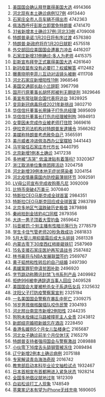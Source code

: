 1. [美国国会确认拜登赢得美国大选](http://www.baidu.com/baidu?cl=3&tn=SE_baiduhomet8_jmjb7mjw&rsv_dl=fyb_top&fr=top1000&wd=%C3%C0%B9%FA%B9%FA%BB%E1%C8%B7%C8%CF%B0%DD%B5%C7%D3%AE%B5%C3%C3%C0%B9%FA%B4%F3%D1%A1) 4914366
1. [河北现有本土确诊病例127例](http://www.baidu.com/baidu?cl=3&tn=SE_baiduhomet8_jmjb7mjw&rsv_dl=fyb_top&fr=top1000&wd=%BA%D3%B1%B1%CF%D6%D3%D0%B1%BE%CD%C1%C8%B7%D5%EF%B2%A1%C0%FD127%C0%FD) 4913440
1. [石家庄全市人员车辆不得出市](http://www.baidu.com/baidu?cl=3&tn=SE_baiduhomet8_jmjb7mjw&rsv_dl=fyb_top&fr=top1000&wd=%CA%AF%BC%D2%D7%AF%C8%AB%CA%D0%C8%CB%D4%B1%B3%B5%C1%BE%B2%BB%B5%C3%B3%F6%CA%D0) 4742363
1. [佩洛西呼吁彭斯立即罢免特朗普](http://www.baidu.com/baidu?cl=3&tn=SE_baiduhomet8_jmjb7mjw&rsv_dl=fyb_top&fr=top1000&wd=%C5%E5%C2%E5%CE%F7%BA%F4%D3%F5%C5%ED%CB%B9%C1%A2%BC%B4%B0%D5%C3%E2%CC%D8%C0%CA%C6%D5) 4741470
1. [31省新增本土确诊37例:河北33例](http://www.baidu.com/baidu?cl=3&tn=SE_baiduhomet8_jmjb7mjw&rsv_dl=fyb_top&fr=top1000&wd=31%CA%A1%D0%C2%D4%F6%B1%BE%CD%C1%C8%B7%D5%EF37%C0%FD%3A%BA%D3%B1%B133%C0%FD) 4709008
1. [特朗普承诺:1月20日将有序过渡](http://www.baidu.com/baidu?cl=3&tn=SE_baiduhomet8_jmjb7mjw&rsv_dl=fyb_top&fr=top1000&wd=%CC%D8%C0%CA%C6%D5%B3%D0%C5%B5%3A1%D4%C220%C8%D5%BD%AB%D3%D0%D0%F2%B9%FD%B6%C9) 4576380
1. [特朗普:新政府将在1月20日就职](http://www.baidu.com/baidu?cl=3&tn=SE_baiduhomet8_jmjb7mjw&rsv_dl=fyb_top&fr=top1000&wd=%CC%D8%C0%CA%C6%D5%3A%D0%C2%D5%FE%B8%AE%BD%AB%D4%DA1%D4%C220%C8%D5%BE%CD%D6%B0) 4575518
1. [外交部回应美国国会遭暴力冲击](http://www.baidu.com/baidu?cl=3&tn=SE_baiduhomet8_jmjb7mjw&rsv_dl=fyb_top&fr=top1000&wd=%CD%E2%BD%BB%B2%BF%BB%D8%D3%A6%C3%C0%B9%FA%B9%FA%BB%E1%D4%E2%B1%A9%C1%A6%B3%E5%BB%F7) 4416207
1. [石家庄新增31例确诊:多人为老师](http://www.baidu.com/baidu?cl=3&tn=SE_baiduhomet8_jmjb7mjw&rsv_dl=fyb_top&fr=top1000&wd=%CA%AF%BC%D2%D7%AF%D0%C2%D4%F631%C0%FD%C8%B7%D5%EF%3A%B6%E0%C8%CB%CE%AA%C0%CF%CA%A6) 4415375
1. [彭斯宣布拜登正式赢得美国大选](http://www.baidu.com/baidu?cl=3&tn=SE_baiduhomet8_jmjb7mjw&rsv_dl=fyb_top&fr=top1000&wd=%C5%ED%CB%B9%D0%FB%B2%BC%B0%DD%B5%C7%D5%FD%CA%BD%D3%AE%B5%C3%C3%C0%B9%FA%B4%F3%D1%A1) 4261640
1. [新冠疫苗有没有必要打？权威解答](http://www.baidu.com/baidu?cl=3&tn=SE_baiduhomet8_jmjb7mjw&rsv_dl=fyb_top&fr=top1000&wd=%D0%C2%B9%DA%D2%DF%C3%E7%D3%D0%C3%BB%D3%D0%B1%D8%D2%AA%B4%F2%A3%BF%C8%A8%CD%FE%BD%E2%B4%F0) 4112482
1. [曝黄晓明李菲儿互动对话镜头被删](http://www.baidu.com/baidu?cl=3&tn=SE_baiduhomet8_jmjb7mjw&rsv_dl=fyb_top&fr=top1000&wd=%C6%D8%BB%C6%CF%FE%C3%F7%C0%EE%B7%C6%B6%F9%BB%A5%B6%AF%B6%D4%BB%B0%BE%B5%CD%B7%B1%BB%C9%BE) 4111708
1. [河北石家庄新增阳性11例](http://www.baidu.com/baidu?cl=3&tn=SE_baiduhomet8_jmjb7mjw&rsv_dl=fyb_top&fr=top1000&wd=%BA%D3%B1%B1%CA%AF%BC%D2%D7%AF%D0%C2%D4%F6%D1%F4%D0%D411%C0%FD) 3968546
1. [美国交通部长赵小兰辞职](http://www.baidu.com/baidu?cl=3&tn=SE_baiduhomet8_jmjb7mjw&rsv_dl=fyb_top&fr=top1000&wd=%C3%C0%B9%FA%BD%BB%CD%A8%B2%BF%B3%A4%D5%D4%D0%A1%C0%BC%B4%C7%D6%B0) 3967798
1. [国开行原董事长胡怀邦被判无期徒刑](http://www.baidu.com/baidu?cl=3&tn=SE_baiduhomet8_jmjb7mjw&rsv_dl=fyb_top&fr=top1000&wd=%B9%FA%BF%AA%D0%D0%D4%AD%B6%AD%CA%C2%B3%A4%BA%FA%BB%B3%B0%EE%B1%BB%C5%D0%CE%DE%C6%DA%CD%BD%D0%CC) 3829646
1. [美宣布常驻联合国代表将访台](http://www.baidu.com/baidu?cl=3&tn=SE_baiduhomet8_jmjb7mjw&rsv_dl=fyb_top&fr=top1000&wd=%C3%C0%D0%FB%B2%BC%B3%A3%D7%A4%C1%AA%BA%CF%B9%FA%B4%FA%B1%ED%BD%AB%B7%C3%CC%A8) 3828925
1. [变异新冠病毒将成2021年新挑战](http://www.baidu.com/baidu?cl=3&tn=SE_baiduhomet8_jmjb7mjw&rsv_dl=fyb_top&fr=top1000&wd=%B1%E4%D2%EC%D0%C2%B9%DA%B2%A1%B6%BE%BD%AB%B3%C92021%C4%EA%D0%C2%CC%F4%D5%BD) 3802710
1. [华信信托董事长用锤子打伤总经理](http://www.baidu.com/baidu?cl=3&tn=SE_baiduhomet8_jmjb7mjw&rsv_dl=fyb_top&fr=top1000&wd=%BB%AA%D0%C5%D0%C5%CD%D0%B6%AD%CA%C2%B3%A4%D3%C3%B4%B8%D7%D3%B4%F2%C9%CB%D7%DC%BE%AD%C0%ED) 3695609
1. [华信信托董事长打伤总经理被刑拘](http://www.baidu.com/baidu?cl=3&tn=SE_baiduhomet8_jmjb7mjw&rsv_dl=fyb_top&fr=top1000&wd=%BB%AA%D0%C5%D0%C5%CD%D0%B6%AD%CA%C2%B3%A4%B4%F2%C9%CB%D7%DC%BE%AD%C0%ED%B1%BB%D0%CC%BE%D0) 3694913
1. [女童因未完成作业被老师打住院](http://www.baidu.com/baidu?cl=3&tn=SE_baiduhomet8_jmjb7mjw&rsv_dl=fyb_top&fr=top1000&wd=%C5%AE%CD%AF%D2%F2%CE%B4%CD%EA%B3%C9%D7%F7%D2%B5%B1%BB%C0%CF%CA%A6%B4%F2%D7%A1%D4%BA) 3669616
1. [伊拉克司法机构对特朗普发逮捕令](http://www.baidu.com/baidu?cl=3&tn=SE_baiduhomet8_jmjb7mjw&rsv_dl=fyb_top&fr=top1000&wd=%D2%C1%C0%AD%BF%CB%CB%BE%B7%A8%BB%FA%B9%B9%B6%D4%CC%D8%C0%CA%C6%D5%B7%A2%B4%FE%B2%B6%C1%EE) 3566262
1. [美媒称特朗普考虑赦免自己](http://www.baidu.com/baidu?cl=3&tn=SE_baiduhomet8_jmjb7mjw&rsv_dl=fyb_top&fr=top1000&wd=%C3%C0%C3%BD%B3%C6%CC%D8%C0%CA%C6%D5%BF%BC%C2%C7%C9%E2%C3%E2%D7%D4%BC%BA) 3565591
1. [美示威者冲进佩洛西办公室摆拍](http://www.baidu.com/baidu?cl=3&tn=SE_baiduhomet8_jmjb7mjw&rsv_dl=fyb_top&fr=top1000&wd=%C3%C0%CA%BE%CD%FE%D5%DF%B3%E5%BD%F8%C5%E5%C2%E5%CE%F7%B0%EC%B9%AB%CA%D2%B0%DA%C5%C4) 3441443
1. [马宇骏任石家庄市代市长](http://www.baidu.com/baidu?cl=3&tn=SE_baiduhomet8_jmjb7mjw&rsv_dl=fyb_top&fr=top1000&wd=%C2%ED%D3%EE%BF%A5%C8%CE%CA%AF%BC%D2%D7%AF%CA%D0%B4%FA%CA%D0%B3%A4) 3440795
1. [北京新增1例本土确诊](http://www.baidu.com/baidu?cl=3&tn=SE_baiduhomet8_jmjb7mjw&rsv_dl=fyb_top&fr=top1000&wd=%B1%B1%BE%A9%D0%C2%D4%F61%C0%FD%B1%BE%CD%C1%C8%B7%D5%EF) 3417238
1. [多地被"冻哭" 低温津贴有着落吗?](http://www.baidu.com/baidu?cl=3&tn=SE_baiduhomet8_jmjb7mjw&rsv_dl=fyb_top&fr=top1000&wd=%B6%E0%B5%D8%B1%BB%22%B6%B3%BF%DE%22%20%B5%CD%CE%C2%BD%F2%CC%F9%D3%D0%D7%C5%C2%E4%C2%F0%3F) 3320367
1. [浙江取消单位集体团拜活动](http://www.baidu.com/baidu?cl=3&tn=SE_baiduhomet8_jmjb7mjw&rsv_dl=fyb_top&fr=top1000&wd=%D5%E3%BD%AD%C8%A1%CF%FB%B5%A5%CE%BB%BC%AF%CC%E5%CD%C5%B0%DD%BB%EE%B6%AF) 3204758
1. [河北新增39例本地无症状感染者](http://www.baidu.com/baidu?cl=3&tn=SE_baiduhomet8_jmjb7mjw&rsv_dl=fyb_top&fr=top1000&wd=%BA%D3%B1%B1%D0%C2%D4%F639%C0%FD%B1%BE%B5%D8%CE%DE%D6%A2%D7%B4%B8%D0%C8%BE%D5%DF) 3204154
1. [河北疫情暴露国内防控最薄弱环节](http://www.baidu.com/baidu?cl=3&tn=SE_baiduhomet8_jmjb7mjw&rsv_dl=fyb_top&fr=top1000&wd=%BA%D3%B1%B1%D2%DF%C7%E9%B1%A9%C2%B6%B9%FA%C4%DA%B7%C0%BF%D8%D7%EE%B1%A1%C8%F5%BB%B7%BD%DA) 3092591
1. [LV母公司宣布完成收购蒂凡尼](http://www.baidu.com/baidu?cl=3&tn=SE_baiduhomet8_jmjb7mjw&rsv_dl=fyb_top&fr=top1000&wd=LV%C4%B8%B9%AB%CB%BE%D0%FB%B2%BC%CD%EA%B3%C9%CA%D5%B9%BA%B5%D9%B7%B2%C4%E1) 3092009
1. [比特币突破4万美元](http://www.baidu.com/baidu?cl=3&tn=SE_baiduhomet8_jmjb7mjw&rsv_dl=fyb_top&fr=top1000&wd=%B1%C8%CC%D8%B1%D2%CD%BB%C6%C64%CD%F2%C3%C0%D4%AA) 3070840
1. [特斯拉CEO马斯克成全球首富](http://www.baidu.com/baidu?cl=3&tn=SE_baiduhomet8_jmjb7mjw&rsv_dl=fyb_top&fr=top1000&wd=%CC%D8%CB%B9%C0%ADCEO%C2%ED%CB%B9%BF%CB%B3%C9%C8%AB%C7%F2%CA%D7%B8%BB) 2984351
1. [特斯拉CEO马斯克回应成全球首富](http://www.baidu.com/baidu?cl=3&tn=SE_baiduhomet8_jmjb7mjw&rsv_dl=fyb_top&fr=top1000&wd=%CC%D8%CB%B9%C0%ADCEO%C2%ED%CB%B9%BF%CB%BB%D8%D3%A6%B3%C9%C8%AB%C7%F2%CA%D7%B8%BB) 2983789
1. [北京多地区气温跌破历史极值](http://www.baidu.com/baidu?cl=3&tn=SE_baiduhomet8_jmjb7mjw&rsv_dl=fyb_top&fr=top1000&wd=%B1%B1%BE%A9%B6%E0%B5%D8%C7%F8%C6%F8%CE%C2%B5%F8%C6%C6%C0%FA%CA%B7%BC%AB%D6%B5) 2879898
1. [秦岭拍到金钱豹4口同框](http://www.baidu.com/baidu?cl=3&tn=SE_baiduhomet8_jmjb7mjw&rsv_dl=fyb_top&fr=top1000&wd=%C7%D8%C1%EB%C5%C4%B5%BD%BD%F0%C7%AE%B1%AA4%BF%DA%CD%AC%BF%F2) 2879356
1. [大连一男子顶着大雪钓鱼](http://www.baidu.com/baidu?cl=3&tn=SE_baiduhomet8_jmjb7mjw&rsv_dl=fyb_top&fr=top1000&wd=%B4%F3%C1%AC%D2%BB%C4%D0%D7%D3%B6%A5%D7%C5%B4%F3%D1%A9%B5%F6%D3%E3) 2859642
1. [抖音被罚:个别主播有性暗示等行为](http://www.baidu.com/baidu?cl=3&tn=SE_baiduhomet8_jmjb7mjw&rsv_dl=fyb_top&fr=top1000&wd=%B6%B6%D2%F4%B1%BB%B7%A3%3A%B8%F6%B1%F0%D6%F7%B2%A5%D3%D0%D0%D4%B0%B5%CA%BE%B5%C8%D0%D0%CE%AA) 2778579
1. [学生卡住气管老师20秒急救成功](http://www.baidu.com/baidu?cl=3&tn=SE_baiduhomet8_jmjb7mjw&rsv_dl=fyb_top&fr=top1000&wd=%D1%A7%C9%FA%BF%A8%D7%A1%C6%F8%B9%DC%C0%CF%CA%A620%C3%EB%BC%B1%BE%C8%B3%C9%B9%A6) 2681833
1. [5月大婴儿用抑菌霜后成大头娃娃](http://www.baidu.com/baidu?cl=3&tn=SE_baiduhomet8_jmjb7mjw&rsv_dl=fyb_top&fr=top1000&wd=5%D4%C2%B4%F3%D3%A4%B6%F9%D3%C3%D2%D6%BE%FA%CB%AA%BA%F3%B3%C9%B4%F3%CD%B7%CD%DE%CD%DE) 2681328
1. [内蒙古零下30度西红柿能砸铁钉](http://www.baidu.com/baidu?cl=3&tn=SE_baiduhomet8_jmjb7mjw&rsv_dl=fyb_top&fr=top1000&wd=%C4%DA%C3%C9%B9%C5%C1%E3%CF%C230%B6%C8%CE%F7%BA%EC%CA%C1%C4%DC%D4%D2%CC%FA%B6%A4) 2587969
1. [15名支援石家庄医护再写请战书](http://www.baidu.com/baidu?cl=3&tn=SE_baiduhomet8_jmjb7mjw&rsv_dl=fyb_top&fr=top1000&wd=15%C3%FB%D6%A7%D4%AE%CA%AF%BC%D2%D7%AF%D2%BD%BB%A4%D4%D9%D0%B4%C7%EB%D5%BD%CA%E9) 2587482
1. [林书豪将与NBA发展联盟签约](http://www.baidu.com/baidu?cl=3&tn=SE_baiduhomet8_jmjb7mjw&rsv_dl=fyb_top&fr=top1000&wd=%C1%D6%CA%E9%BA%C0%BD%AB%D3%EBNBA%B7%A2%D5%B9%C1%AA%C3%CB%C7%A9%D4%BC) 2569767
1. [黄子韬想和性转后的自己结婚](http://www.baidu.com/baidu?cl=3&tn=SE_baiduhomet8_jmjb7mjw&rsv_dl=fyb_top&fr=top1000&wd=%BB%C6%D7%D3%E8%BA%CF%EB%BA%CD%D0%D4%D7%AA%BA%F3%B5%C4%D7%D4%BC%BA%BD%E1%BB%E9) 2497390
1. [素媛案罪犯申请贫困补助](http://www.baidu.com/baidu?cl=3&tn=SE_baiduhomet8_jmjb7mjw&rsv_dl=fyb_top&fr=top1000&wd=%CB%D8%E6%C2%B0%B8%D7%EF%B7%B8%C9%EA%C7%EB%C6%B6%C0%A7%B2%B9%D6%FA) 2496920
1. [字节跳动称腾讯封禁飞书系列产品](http://www.baidu.com/baidu?cl=3&tn=SE_baiduhomet8_jmjb7mjw&rsv_dl=fyb_top&fr=top1000&wd=%D7%D6%BD%DA%CC%F8%B6%AF%B3%C6%CC%DA%D1%B6%B7%E2%BD%FB%B7%C9%CA%E9%CF%B5%C1%D0%B2%FA%C6%B7) 2409982
1. [拒绝996被申通辞退当事人回应](http://www.baidu.com/baidu?cl=3&tn=SE_baiduhomet8_jmjb7mjw&rsv_dl=fyb_top&fr=top1000&wd=%BE%DC%BE%F8996%B1%BB%C9%EA%CD%A8%B4%C7%CD%CB%B5%B1%CA%C2%C8%CB%BB%D8%D3%A6) 2409528
1. [美国国会大厦被枪杀女子系退伍女兵](http://www.baidu.com/baidu?cl=3&tn=SE_baiduhomet8_jmjb7mjw&rsv_dl=fyb_top&fr=top1000&wd=%C3%C0%B9%FA%B9%FA%BB%E1%B4%F3%CF%C3%B1%BB%C7%B9%C9%B1%C5%AE%D7%D3%CF%B5%CD%CB%CE%E9%C5%AE%B1%F8) 2325632
1. [沈阳父子打防疫警察案宣判](http://www.baidu.com/baidu?cl=3&tn=SE_baiduhomet8_jmjb7mjw&rsv_dl=fyb_top&fr=top1000&wd=%C9%F2%D1%F4%B8%B8%D7%D3%B4%F2%B7%C0%D2%DF%BE%AF%B2%EC%B0%B8%D0%FB%C5%D0) 2325194
1. [一名美国国会警察在暴乱中死亡](http://www.baidu.com/baidu?cl=3&tn=SE_baiduhomet8_jmjb7mjw&rsv_dl=fyb_top&fr=top1000&wd=%D2%BB%C3%FB%C3%C0%B9%FA%B9%FA%BB%E1%BE%AF%B2%EC%D4%DA%B1%A9%C2%D2%D6%D0%CB%C0%CD%F6) 2309275
1. [16岁男孩做核酸插队咬伤民警](http://www.baidu.com/baidu?cl=3&tn=SE_baiduhomet8_jmjb7mjw&rsv_dl=fyb_top&fr=top1000&wd=16%CB%EA%C4%D0%BA%A2%D7%F6%BA%CB%CB%E1%B2%E5%B6%D3%D2%A7%C9%CB%C3%F1%BE%AF) 2304193
1. [河北邢台南宫市新增2例阳性](http://www.baidu.com/baidu?cl=3&tn=SE_baiduhomet8_jmjb7mjw&rsv_dl=fyb_top&fr=top1000&wd=%BA%D3%B1%B1%D0%CF%CC%A8%C4%CF%B9%AC%CA%D0%D0%C2%D4%F62%C0%FD%D1%F4%D0%D4) 2244235
1. [狗狗未拴绳过马路被撞死主人全责](http://www.baidu.com/baidu?cl=3&tn=SE_baiduhomet8_jmjb7mjw&rsv_dl=fyb_top&fr=top1000&wd=%B9%B7%B9%B7%CE%B4%CB%A9%C9%FE%B9%FD%C2%ED%C2%B7%B1%BB%D7%B2%CB%C0%D6%F7%C8%CB%C8%AB%D4%F0) 2243812
1. [新郎结完婚把新娘忘在酒店](http://www.baidu.com/baidu?cl=3&tn=SE_baiduhomet8_jmjb7mjw&rsv_dl=fyb_top&fr=top1000&wd=%D0%C2%C0%C9%BD%E1%CD%EA%BB%E9%B0%D1%D0%C2%C4%EF%CD%FC%D4%DA%BE%C6%B5%EA) 2228450
1. [香港名媛抱5个月女儿坠楼身亡](http://www.baidu.com/baidu?cl=3&tn=SE_baiduhomet8_jmjb7mjw&rsv_dl=fyb_top&fr=top1000&wd=%CF%E3%B8%DB%C3%FB%E6%C2%B1%A75%B8%F6%D4%C2%C5%AE%B6%F9%D7%B9%C2%A5%C9%ED%CD%F6) 2165687
1. [河北女子确诊前半个月仅休1天](http://www.baidu.com/baidu?cl=3&tn=SE_baiduhomet8_jmjb7mjw&rsv_dl=fyb_top&fr=top1000&wd=%BA%D3%B1%B1%C5%AE%D7%D3%C8%B7%D5%EF%C7%B0%B0%EB%B8%F6%D4%C2%BD%F6%D0%DD1%CC%EC) 2165279
1. [特朗普支持者强闯国会与警察激战](http://www.baidu.com/baidu?cl=3&tn=SE_baiduhomet8_jmjb7mjw&rsv_dl=fyb_top&fr=top1000&wd=%CC%D8%C0%CA%C6%D5%D6%A7%B3%D6%D5%DF%C7%BF%B4%B3%B9%FA%BB%E1%D3%EB%BE%AF%B2%EC%BC%A4%D5%BD) 2089888
1. [小伙零下16度舌头舔钢管被冻住](http://www.baidu.com/baidu?cl=3&tn=SE_baiduhomet8_jmjb7mjw&rsv_dl=fyb_top&fr=top1000&wd=%D0%A1%BB%EF%C1%E3%CF%C216%B6%C8%C9%E0%CD%B7%CC%F2%B8%D6%B9%DC%B1%BB%B6%B3%D7%A1) 2089494
1. [辽宁新增2例本土确诊病例](http://www.baidu.com/baidu?cl=3&tn=SE_baiduhomet8_jmjb7mjw&rsv_dl=fyb_top&fr=top1000&wd=%C1%C9%C4%FE%D0%C2%D4%F62%C0%FD%B1%BE%CD%C1%C8%B7%D5%EF%B2%A1%C0%FD) 2075188
1. [专家解读青岛海浩奇观](http://www.baidu.com/baidu?cl=3&tn=SE_baiduhomet8_jmjb7mjw&rsv_dl=fyb_top&fr=top1000&wd=%D7%A8%BC%D2%BD%E2%B6%C1%C7%E0%B5%BA%BA%A3%BA%C6%C6%E6%B9%DB) 2016742
1. [教育部启动本科毕业论文抽检试点](http://www.baidu.com/baidu?cl=3&tn=SE_baiduhomet8_jmjb7mjw&rsv_dl=fyb_top&fr=top1000&wd=%BD%CC%D3%FD%B2%BF%C6%F4%B6%AF%B1%BE%BF%C6%B1%CF%D2%B5%C2%DB%CE%C4%B3%E9%BC%EC%CA%D4%B5%E3) 1932467
1. [日本首相宣布首都圈进入紧急状态](http://www.baidu.com/baidu?cl=3&tn=SE_baiduhomet8_jmjb7mjw&rsv_dl=fyb_top&fr=top1000&wd=%C8%D5%B1%BE%CA%D7%CF%E0%D0%FB%B2%BC%CA%D7%B6%BC%C8%A6%BD%F8%C8%EB%BD%F4%BC%B1%D7%B4%CC%AC) 1928214
1. [全国多地倡议就地过年](http://www.baidu.com/baidu?cl=3&tn=SE_baiduhomet8_jmjb7mjw&rsv_dl=fyb_top&fr=top1000&wd=%C8%AB%B9%FA%B6%E0%B5%D8%B3%AB%D2%E9%BE%CD%B5%D8%B9%FD%C4%EA) 1812309
1. [白岩松谈打工人现象](http://www.baidu.com/baidu?cl=3&tn=SE_baiduhomet8_jmjb7mjw&rsv_dl=fyb_top&fr=top1000&wd=%B0%D7%D1%D2%CB%C9%CC%B8%B4%F2%B9%A4%C8%CB%CF%D6%CF%F3) 1748549
1. [苹果笔记本有望为iPhone无线充电](http://www.baidu.com/baidu?cl=3&tn=SE_baiduhomet8_jmjb7mjw&rsv_dl=fyb_top&fr=top1000&wd=%C6%BB%B9%FB%B1%CA%BC%C7%B1%BE%D3%D0%CD%FB%CE%AAiPhone%CE%DE%CF%DF%B3%E4%B5%E7) 1690605